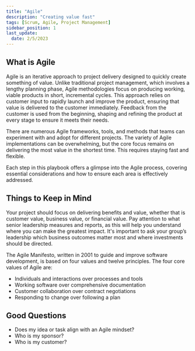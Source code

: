 ```yaml
---
title: "Agile"
description: "Creating value fast"
tags: [Scrum, Agile, Project Management]
sidebar_position: 1
last_update:
  date: 2/5/2023
---
```


## What is Agile

Agile is an iterative approach to project delivery designed to quickly create something of value. Unlike traditional project management, which involves a lengthy planning phase, Agile methodologies focus on producing working, viable products in short, incremental cycles. This approach relies on customer input to rapidly launch and improve the product, ensuring that value is delivered to the customer immediately. Feedback from the customer is used from the beginning, shaping and refining the product at every stage to ensure it meets their needs.

There are numerous Agile frameworks, tools, and methods that teams can experiment with and adopt for different projects. The variety of Agile implementations can be overwhelming, but the core focus remains on delivering the most value in the shortest time. This requires staying fast and flexible.

Each step in this playbook offers a glimpse into the Agile process, covering essential considerations and how to ensure each area is effectively addressed.

## Things to Keep in Mind

Your project should focus on delivering benefits and value, whether that is customer value, business value, or financial value. Pay attention to what senior leadership measures and reports, as this will help you understand where you can make the greatest impact. It's important to ask your group’s leadership which business outcomes matter most and where investments should be directed.

The Agile Manifesto, written in 2001 to guide and improve software development, is based on four values and twelve principles. The four core values of Agile are:

- Individuals and interactions over processes and tools
- Working software over comprehensive documentation
- Customer collaboration over contract negotiations
- Responding to change over following a plan

## Good Questions

- Does my idea or task align with an Agile mindset?
- Who is my sponsor?
- Who is my customer?
